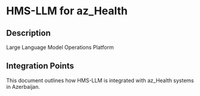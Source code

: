 # HMS-LLM for az_Health

## Description

Large Language Model Operations Platform

## Integration Points

This document outlines how HMS-LLM is integrated with az_Health systems in Azerbaijan.
